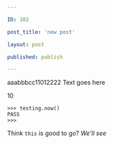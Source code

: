 ```yaml
---

ID: 102

post_title: 'new post'

layout: post

published: publish

---
```



aaabbbcc11012222
Text goes here

10

```
>>> testing.now()
PASS
>>>
```

Think `this` is good to go? _We'll see_
